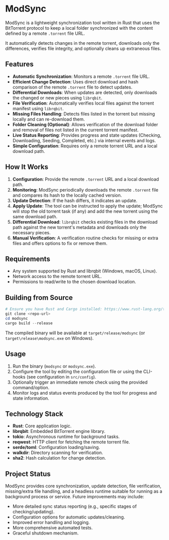 # ModSync

ModSync is a lightweight synchronization tool written in Rust that uses the BitTorrent protocol to keep a local folder synchronized with the content defined by a remote `.torrent` file URL.

It automatically detects changes in the remote torrent, downloads only the differences, verifies file integrity, and optionally cleans up extraneous files.

## Features

-   **Automatic Synchronization**: Monitors a remote `.torrent` file URL.
-   **Efficient Change Detection**: Uses direct download and hash comparison of the remote `.torrent` file to detect updates.
-   **Differential Downloads**: When updates are detected, only downloads the changed or new pieces using `librqbit`.
-   **File Verification**: Automatically verifies local files against the torrent manifest using `librqbit`.
-   **Missing Files Handling**: Detects files listed in the torrent but missing locally and can re-download them.
-   **Folder Cleaning (Optional)**: Allows verification of the download folder and removal of files not listed in the current torrent manifest.
-   **Live Status Reporting**: Provides progress and state updates (Checking, Downloading, Seeding, Completed, etc.) via internal events and logs.
-   **Simple Configuration**: Requires only a remote torrent URL and a local download path.

## How It Works

1.  **Configuration**: Provide the remote `.torrent` URL and a local download path.
2.  **Monitoring**: ModSync periodically downloads the remote `.torrent` file and compares its hash to the locally cached version.
3.  **Update Detection**: If the hash differs, it indicates an update.
4.  **Apply Update**: The tool can be instructed to apply the update; ModSync will stop the old torrent task (if any) and add the new torrent using the same download path.
5.  **Differential Download**: `librqbit` checks existing files in the download path against the new torrent's metadata and downloads only the necessary pieces.
6.  **Manual Verification**: A verification routine checks for missing or extra files and offers options to fix or remove them.

## Requirements

-   Any system supported by Rust and librqbit (Windows, macOS, Linux).
-   Network access to the remote torrent URL.
-   Permissions to read/write to the chosen download location.

## Building from Source

```powershell
# Ensure you have Rust and Cargo installed: https://www.rust-lang.org/tools/install
git clone <repo-url>
cd modsync
cargo build --release
```

The compiled binary will be available at `target/release/modsync` (or `target\release\modsync.exe` on Windows).

## Usage

1.  Run the binary (`modsync` or `modsync.exe`).
2.  Configure the tool by editing the configuration file or using the CLI-hooks (see configuration in `src/config`).
3.  Optionally trigger an immediate remote check using the provided command/option.
4.  Monitor logs and status events produced by the tool for progress and state information.

## Technology Stack

-   **Rust**: Core application logic.
-   **librqbit**: Embedded BitTorrent engine library.
-   **tokio**: Asynchronous runtime for background tasks.
-   **reqwest**: HTTP client for fetching the remote torrent file.
-   **serde/toml**: Configuration loading/saving.
-   **walkdir**: Directory scanning for verification.
-   **sha2**: Hash calculation for change detection.

## Project Status

ModSync provides core synchronization, update detection, file verification, missing/extra file handling, and a headless runtime suitable for running as a background process or service. Future improvements may include:

-   More detailed sync status reporting (e.g., specific stages of checking/updating).
-   Configuration options for automatic updates/cleaning.
-   Improved error handling and logging.
-   More comprehensive automated tests.
-   Graceful shutdown mechanism.
